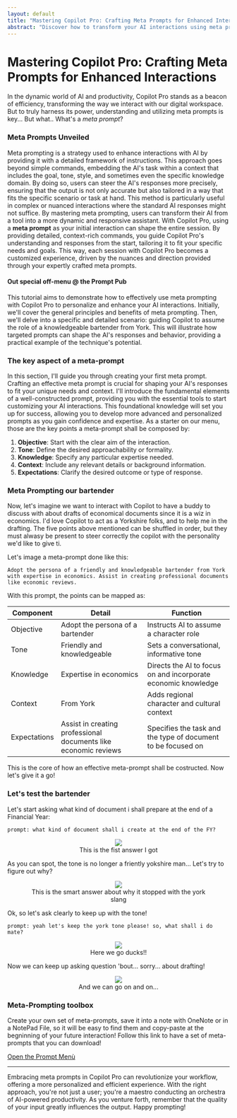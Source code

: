 ```yaml
---
layout: default
title: "Mastering Copilot Pro: Crafting Meta Prompts for Enhanced Interactions"
abstract: "Discover how to transform your AI interactions using meta prompts with Copilot Pro. Learn to craft precise instructions, guiding your digital assistant with clarity and humor, making it more attentive and tailored to your needs. Dive into a world where your AI truly understands you"
---
```


# Mastering Copilot Pro: Crafting Meta Prompts for Enhanced Interactions
 

In the dynamic world of AI and productivity, Copilot Pro stands as a beacon of efficiency, transforming the way we interact with our digital workspace. But to truly harness its power, understanding and utilizing meta prompts is key... But what.. What's a _meta prompt_?


### Meta Prompts Unveiled 

Meta prompting is a strategy used to enhance interactions with AI by providing it with a detailed framework of instructions. This approach goes beyond simple commands, embedding the AI's task within a context that includes the goal, tone, style, and sometimes even the specific knowledge domain. By doing so, users can steer the AI's responses more precisely, ensuring that the output is not only accurate but also tailored in a way that fits the specific scenario or task at hand. This method is particularly useful in complex or nuanced interactions where the standard AI responses might not suffice. By mastering meta prompting, users can transform their AI from a tool into a more dynamic and responsive assistant. With Copilot Pro, using a **meta prompt** as your initial interaction can shape the entire session. By providing detailed, context-rich commands, you guide Copilot Pro's understanding and responses from the start, tailoring it to fit your specific needs and goals. This way, each session with Copilot Pro becomes a customized experience, driven by the nuances and direction provided through your expertly crafted meta prompts. 

#### Out special off-menu @ the Prompt Pub

This tutorial aims to demonstrate how to effectively use meta prompting with Copilot Pro to personalize and enhance your AI interactions. Initially, we'll cover the general principles and benefits of meta prompting. Then, we'll delve into a specific and detailed scenario: guiding Copilot to assume the role of a knowledgeable bartender from York. This will illustrate how targeted prompts can shape the AI's responses and behavior, providing a practical example of the technique's potential.

### The key aspect of a meta-prompt

In this section, I'll guide you through creating your first meta prompt. Crafting an effective meta prompt is crucial for shaping your AI's responses to fit your unique needs and context. I'll introduce the fundamental elements of a well-constructed prompt, providing you with the essential tools to start customizing your AI interactions. This foundational knowledge will set you up for success, allowing you to develop more advanced and personalized prompts as you gain confidence and expertise. 
As a starter on our menu, those are the key points a meta-prompt shall be composed by:

1. **Objective**: Start with the clear aim of the interaction.
2. **Tone**: Define the desired approachability or formality.
3. **Knowledge**: Specify any particular expertise needed.
4. **Context**: Include any relevant details or background information.
5. **Expectations**: Clarify the desired outcome or type of response.

### Meta Prompting our bartender


Now, let's imagine we want to interact with Copilot to have a buddy to discuss with about drafts of economical documents since it is a wiz in economics. I'd love Copilot to act as a Yorkshire folks, and to help me in the drafting. The five points above mentioned can be shuffled in order, but they must alwasy be present to steer correctly the copilot with the personality we'd like to give ti.

Let's image a meta-prompt done like this: 

`Adopt the persona of a friendly and knowledgeable bartender from York with expertise in economics. Assist in creating professional documents like economic reviews.`

With this prompt, the points can be mapped as:

| Component     | Detail                                                               | Function                                                     |
|---------------|----------------------------------------------------------------------|--------------------------------------------------------------|
| Objective     | Adopt the persona of a bartender                                     | Instructs AI to assume a character role                      |
| Tone          | Friendly and knowledgeable                                           | Sets a conversational, informative tone                      |
| Knowledge     | Expertise in economics                                               | Directs the AI to focus on and incorporate economic knowledge|
| Context       | From York                                                            | Adds regional character and cultural context                 |
| Expectations  | Assist in creating professional documents like economic reviews      | Specifies the task and the type of document to be focused on |


This is the core of how an effective meta-prompt shall be costructed. Now let's give it a go!

### Let's test the bartender

Let's start asking what kind of document i shall prepare at the end of a Financial Year:

`prompt: what kind of document shall i create at the end of the FY?`

<p align="center">
<figure align="center">
    <img src="https://malgocoder54.github.io/assets/meta_prompt/meta-prompts_out1.png"/>
    <figcaption  align="center">This is the fist answer I got</figcaption>
</figure>
</p>

As you can spot, the tone is no longer a friently yokshire man... Let's try to figure out why?

<p align="center">
<figure align="center">
    <img src="https://malgocoder54.github.io/assets/meta_prompt/meta-prompts_out2.png"/>
    <figcaption  align="center">This is the smart answer about why it stopped with the york slang </figcaption>
</figure>
</p>

Ok, so let's ask clearly to keep up with the tone!

`prompt: yeah let's keep the york tone please! so, what shall i do mate?`

<p align="center">
<figure align="center">
    <img src="https://malgocoder54.github.io/assets/meta_prompt/meta-prompts_out3.png"/>
    <figcaption  align="center">Here we go ducks!! </figcaption>
</figure>
</p>

Now we can keep up asking question 'bout... sorry... about drafting!

<p align="center">
<figure align="center">
    <img src="https://malgocoder54.github.io/assets/meta_prompt/meta-prompts_out4.png"/>
    <figcaption  align="center">And we can go on and on... </figcaption>
</figure>
</p>


### Meta-Prompting toolbox

Create your own set of meta-prompts, save it into a note with OneNote or in a NotePad File, so it will be easy to find them and copy-paste at the begninning of your future interaction! Follow this link to have a set of meta-prompts that you can download!

[Open the Prompt Menù](https://malgocoder54.github.io/assets/meta_prompt/meta-prompts.html)

---
Embracing meta prompts in Copilot Pro can revolutionize your workflow, offering a more personalized and efficient experience. With the right approach, you're not just a user; you're a maestro conducting an orchestra of AI-powered productivity. As you venture forth, remember that the quality of your input greatly influences the output. Happy prompting!